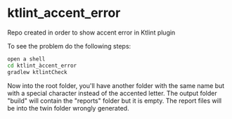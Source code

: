 # ktlint_accent_error

Repo created in order to show accent error in Ktlint plugin

To see the problem do the following steps:
```bash
open a shell 
cd ktlint_àccent_error 
gradlew ktlintCheck
```
Now into the root folder, you'll have another folder with the same name but with a special character instead of the accented letter.
The output folder "build" will contain the "reports" folder but it is empty. The report files will be into the twin folder wrongly generated. 
